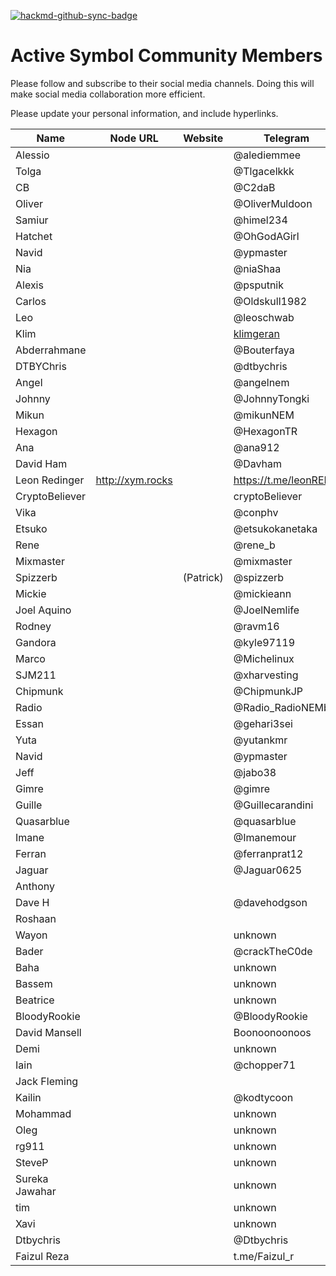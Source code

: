 [![hackmd-github-sync-badge](https://hackmd.io/5fOxRzy_Q4-RvugFZA4dDA/badge)](https://hackmd.io/5fOxRzy_Q4-RvugFZA4dDA)

# Active Symbol Community Members  

Please follow and subscribe to their social media channels. Doing this will make social media collaboration more efficient. 

Please update your personal information, and include hyperlinks.


| Name | Node URL | Website | Telegram | Discord | Twitter |
| --------------- | --------------- | --------------- | --------------- | --------------- | --------------- |
| Alessio | | | @alediemmee | alediemmee#4796 |
| Tolga | | | @Tlgacelkkk | Tolga28#2725 |
| CB | | | @C2daB | C2daB#1651 |
| Oliver | | | @OliverMuldoon | OliverCrypto#9982 |
| Samiur | | | @himel234 | Samiur#2511 |https://twitter.com/SamiurR76186237
| Hatchet | | | @OhGodAGirl | OhGodAGirl#8787 |
| Navid | | | @ypmaster | navid#5790 |
| Nia | | | @niaShaa | Niashaa#4165 |
| Alexis | | | @psputnik | psputnik#2769 | @NEM_bol
| Carlos | | | @Oldskull1982 | OldSkull1982#1973 |
| Leo | | | @leoschwab | leoschwab#0173 |
| Klim | | | [klimgeran](https://t.me/klimgeran) | klimgeran#4414 |https://twitter.com/GeranKlim
| Abderrahmane | | | @Bouterfaya | Abderrahmanebouterfaya#7076 |
| DTBYChris | | | @dtbychris | Dtbychris#4883 |
| Angel | | | @angelnem | angelnem#3452 |
| Johnny | | | @JohnnyTongki | Johnny77#6191 |https://twitter.com/TongkiJohnny
| Mikun | | | @mikunNEM | mikunNEM#6130 |
| Hexagon | | | @HexagonTR| hexagontr#1470 |
| Ana | | | @ana912 | AnaPikachu912#6226 |
| David Ham | | | @Davham | D..H..#5923 |
| Leon Redinger | http://xym.rocks | | https://t.me/leonRED | leonRED#1325 | https://twitter.com/leonRED |
| CryptoBeliever | | | cryptoBeliever | cryptoBeliever#9169 |
| Vika | | | @conphv |
| Etsuko | | | @etsukokanetaka | Etsuko#5751 |
| Rene | | | @rene_b | Rene#9386 |
| Mixmaster | | | @mixmaster | mixmaster#5204 |
| Spizzerb | | (Patrick) | @spizzerb | spizzerb#1575 |
| Mickie | | | @mickieann | mickieann#7934 |
| Joel Aquino | | | @JoelNemlife | Joelcryptolife#7271 |
| Rodney | | | @ravm16 | ravm16:4403 |
| Gandora | | | @kyle97119 | Gandora#6540 |
| Marco | | | @Michelinux | rigel#5123 |
| SJM211 | | | @xharvesting | XHarvesting#4362 |
| Chipmunk | | | @ChipmunkJP | Chipmunk#5563 |
| Radio | | | @Radio_RadioNEMber | Radio#1051 |
| Essan | | | @gehari3sei |
| Yuta | | | @yutankmr |
| Navid | | | @ypmaster | navid#5790 |
| Jeff | | | @jabo38 | jabo38#5966 |
| Gimre | | | @gimre | gimre#6535 |
| Guille | | | @Guillecarandini | that_guy_from_BCN#4435 |
| Quasarblue | | | @quasarblue |
| Imane | | | @Imanemour |
| Ferran | | | @ferranprat12 |
| Jaguar | | | @Jaguar0625 | jaguar#0625 |
| Anthony | | |   | anthonylaw#2839 |
| Dave H | | | @davehodgson | Dave Hodgson#1822 |
| Roshaan | | | | khanondrum#2202 |
| Wayon | | | unknown | wayonb#0542 |
| Bader | | | @crackTheC0de | bader#3444 |
| Baha | | | unknown | baha#7406 |
| Bassem | | | unknown | BassemMY#2595 |
| Beatrice | | | unknown | beatrice#7803 |
| BloodyRookie | | | @BloodyRookie | BloodyRookie#9563 |
| David Mansell | | | Boonoonoonoos | @DJManse | Vybz#6422 |
| Demi | | | unknown | Demi#9601 |
| Iain | | | @chopper71 | chopper71#5113 |
| Jack Fleming | | | | Energy Transition#9143 |
| Kailin | | | @kodtycoon | kailin#7219 |
| Mohammad | | | unknown | yxmomo#8097 |
| Oleg | | | unknown | oleh_mk#2090 |
| rg911 | | | unknown | rg911#1378 |
| SteveP | | | unknown | PowS#5820 |
| Sureka Jawahar | | | unknown | Sureka Jawahar#6942 |
| tim | | | unknown | tim |#4764 |
| Xavi | | | unknown | SegFaultXavi#7921 |
| Dtbychris | | | @Dtbychris | Dtbychris#4883 |
| Faizul Reza | | | t.me/Faizul_r | Faizul#2779 | https://twitter.com/FaizulReza1 |

